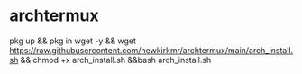 # archtermux
pkg up && pkg in wget -y && wget https://raw.githubusercontent.com/newkirkmr/archtermux/main/arch_install.sh && chmod +x arch_install.sh &&bash arch_install.sh 
